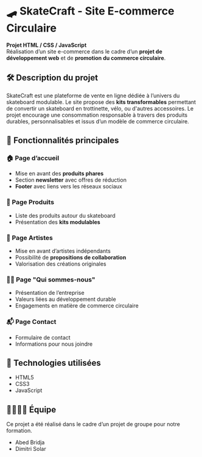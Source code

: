 # 🛹 SkateCraft - Site E-commerce Circulaire

**Projet HTML / CSS / JavaScript**  
Réalisation d’un site e-commerce dans le cadre d’un **projet de développement web** et de **promotion du commerce circulaire**.

## 🛠 Description du projet

SkateCraft est une plateforme de vente en ligne dédiée à l’univers du skateboard modulable. Le site propose des **kits transformables** permettant de convertir un skateboard en trottinette, vélo, ou d'autres accessoires. Le projet encourage une consommation responsable à travers des produits durables, personnalisables et issus d’un modèle de commerce circulaire.

## 🧩 Fonctionnalités principales

### 🏠 Page d’accueil
- Mise en avant des **produits phares**
- Section **newsletter** avec offres de réduction
- **Footer** avec liens vers les réseaux sociaux

### 🛒 Page Produits
- Liste des produits autour du skateboard
- Présentation des **kits modulables**


### 🎨 Page Artistes
- Mise en avant d’artistes indépendants
- Possibilité de **propositions de collaboration**
- Valorisation des créations originales

### 🧑‍💼 Page "Qui sommes-nous"
- Présentation de l’entreprise
- Valeurs liées au développement durable
- Engagements en matière de commerce circulaire

### 📬 Page Contact
- Formulaire de contact
- Informations pour nous joindre

## 🧱 Technologies utilisées

- HTML5
- CSS3 
- JavaScript 

## 👨‍👩‍👧‍👦 Équipe

Ce projet a été réalisé dans le cadre d’un projet de groupe pour notre formation.

- Abed Bridja
- Dimitri Solar



